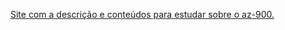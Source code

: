 [Site com a descrição e conteúdos para estudar sobre o az-900.](https://learn.microsoft.com/pt-br/credentials/certifications/azure-fundamentals/?practice-assessment-type=certification)
